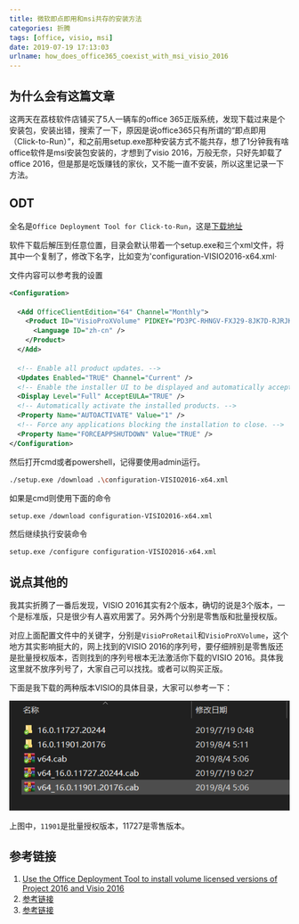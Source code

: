 ```yaml
---
title: 微软即点即用和msi共存的安装方法
categories: 折腾
tags: [office, visio, msi]
date: 2019-07-19 17:13:03
urlname: how_does_office365_coexist_with_msi_visio_2016
---
```


## 为什么会有这篇文章

这两天在荔枝软件店铺买了5人一辆车的office 365正版系统，发现下载过来是个安装包，安装出错，搜索了一下，原因是说office365只有所谓的“即点即用（Click-to-Run）”，和之前用setup.exe那种安装方式不能共存，想了1分钟我有啥office软件是msi安装包安装的，才想到了visio 2016，万般无奈，只好先卸载了office 2016，但是那是吃饭赚钱的家伙，又不能一直不安装，所以这里记录一下方法。

## ODT

全名是`Office Deployment Tool for Click-to-Run`，这是[下载地址](https://www.microsoft.com/en-us/download/details.aspx?id=49117)

软件下载后解压到任意位置，目录会默认带着一个setup.exe和三个xml文件，将其中一个复制了，修改下名字，比如变为'configuration-VISIO2016-x64.xml·

文件内容可以参考我的设置

``` xml
<Configuration>

  <Add OfficeClientEdition="64" Channel="Monthly">
    <Product ID="VisioProXVolume" PIDKEY="PD3PC-RHNGV-FXJ29-8JK7D-RJRJK">
      <Language ID="zh-cn" />
    </Product>
  </Add>

  <!-- Enable all product updates. -->
  <Updates Enabled="TRUE" Channel="Current" />
  <!-- Enable the installer UI to be displayed and automatically accept the EULAs. -->
  <Display Level="Full" AcceptEULA="TRUE" />
  <!-- Automatically activate the installed products. -->
  <Property Name="AUTOACTIVATE" Value="1" />
  <!-- Force any applications blocking the installation to close. -->
  <Property Name="FORCEAPPSHUTDOWN" Value="TRUE" />
</Configuration>
```

然后打开cmd或者powershell，记得要使用admin运行。

``` bash
./setup.exe /download .\configuration-VISIO2016-x64.xml
```

如果是cmd则使用下面的命令

``` bash
setup.exe /download configuration-VISIO2016-x64.xml
```

然后继续执行安装命令

``` bash
setup.exe /configure configuration-VISIO2016-x64.xml
```

## 说点其他的

我其实折腾了一番后发现，VISIO 2016其实有2个版本，确切的说是3个版本，一个是标准版，只是很少有人喜欢用罢了。另外两个分别是零售版和批量授权版。

对应上面配置文件中的关键字，分别是`VisioProRetail`和`VisioProXVolume`，这个地方其实影响挺大的，网上找到的VISIO 2016的序列号，要仔细辨别是零售版还是批量授权版本，否则找到的序列号根本无法激活你下载的VISIO 2016。具体我这里就不放序列号了，大家自己可以找找。或者可以购买正版。

下面是我下载的两种版本VISIO的具体目录，大家可以参考一下：

![微信截图_20190804064606](20190719-微软即点即用和msi共存的软件安装方法/微信截图_20190804064606.png)

上图中，`11901`是批量授权版本，11727是零售版本。

## 参考链接

1. [Use the Office Deployment Tool to install volume licensed versions of Project 2016 and Visio 2016](https://docs.microsoft.com/en-us/deployoffice/use-the-office-deployment-tool-to-install-volume-licensed-editions-of-visio-2016)
2. [参考链接](http://www.wuliaole.com)
3. [参考链接](http://www.wuliaole.com)
